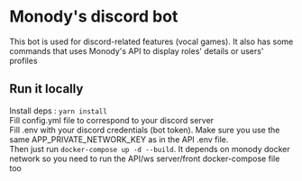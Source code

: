 # Monody's discord bot

This bot is used for discord-related features (vocal games).
It also has some commands that uses Monody's API to display roles' details or users' profiles

## Run it locally
Install deps : ``yarn install``  
Fill config.yml file to correspond to your discord server  
Fill .env with your discord credentials (bot token). Make sure you use the same APP_PRIVATE_NETWORK_KEY as in the API .env file.  
Then just run ``docker-compose up -d --build``. It depends on monody docker network so you need to run the API/ws server/front docker-compose file too
